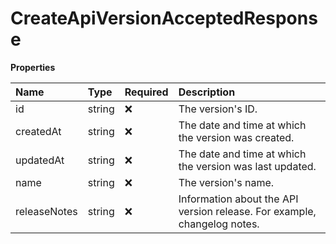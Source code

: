 # CreateApiVersionAcceptedResponse

**Properties**

| Name         | Type   | Required | Description                                                              |
| :----------- | :----- | :------- | :----------------------------------------------------------------------- |
| id           | string | ❌       | The version's ID.                                                        |
| createdAt    | string | ❌       | The date and time at which the version was created.                      |
| updatedAt    | string | ❌       | The date and time at which the version was last updated.                 |
| name         | string | ❌       | The version's name.                                                      |
| releaseNotes | string | ❌       | Information about the API version release. For example, changelog notes. |

<!-- This file was generated by liblab | https://liblab.com/ -->
